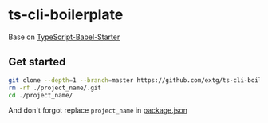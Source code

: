 # ts-cli-boilerplate

Base on [TypeScript-Babel-Starter](https://github.com/Microsoft/TypeScript-Babel-Starter#readme)


## Get started

```bash
git clone --depth=1 --branch=master https://github.com/extg/ts-cli-boilerplate.git project_name
rm -rf ./project_name/.git
cd ./project_name/
```

And don't forgot replace `project_name` in [package.json](./package.json#L2L8)
